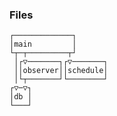 ### Files
```
┌─────────────┐       
│main         │       
└┬─┬─────────┬┘       
 │┌▽───────┐┌▽───────┐
 ││observer││schedule│
 │└┬───────┘└────────┘
┌▽─▽┐                 
│db │                 
└───┘                 
```
<!---
main -> db
main -> observer
main -> schedule
observer -> db
--->
